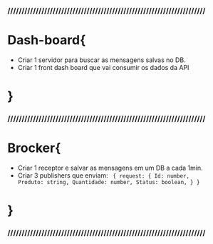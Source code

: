 ### //////////////////////////////////////////////////////////////////////

# Dash-board{
  - Criar 1 servidor para buscar as mensagens salvas no DB.
  - Criar 1 front dash board que vai consumir os dados da API
# }

### //////////////////////////////////////////////////////////////////////

# Brocker{
  - Criar 1 receptor e salvar as mensagens em um DB a cada 1min.
  - Criar 3 publishers que enviam: 
   <code> {
      request: {
        Id: number, 
        Produto: string,
        Quantidade: number,
        Status: boolean,
      }
    }
    </code>
# }

### //////////////////////////////////////////////////////////////////////